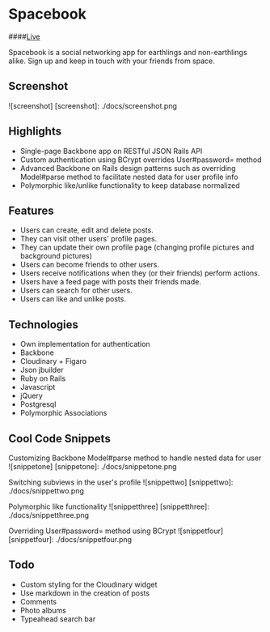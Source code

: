 # Spacebook

####[Live][project]

[project]: http://www.spacebook.website/

Spacebook is a social networking app for earthlings and non-earthlings alike.
Sign up and keep in touch with your friends from space.

## Screenshot
![screenshot]
[screenshot]: ./docs/screenshot.png

## Highlights
- Single-page Backbone app on RESTful JSON Rails API
- Custom authentication using BCrypt overrides User#password= method
- Advanced Backbone on Rails design patterns such as overriding Model#parse method to facilitate nested data for  user profile info
- Polymorphic like/unlike functionality to keep database normalized

## Features
- Users can create, edit and delete posts.
- They can visit other users' profile pages.
- They can update their own profile page (changing profile pictures and background pictures)
- Users can become friends to other users.
- Users receive notifications when they (or their friends) perform actions.
- Users have a feed page with posts their friends made.
- Users can search for other users.
- Users can like and unlike posts.

## Technologies
- Own implementation for authentication
- Backbone
- Cloudinary + Figaro
- Json jbuilder
- Ruby on Rails
- Javascript
- jQuery
- Postgresql
- Polymorphic Associations

## Cool Code Snippets
Customizing Backbone Model#parse method to handle nested data for user
![snippetone]
[snippetone]: ./docs/snippetone.png

Switching subviews in the user's profile
![snippettwo]
[snippettwo]: ./docs/snippettwo.png

Polymorphic like functionality
![snippetthree]
[snippetthree]: ./docs/snippetthree.png

Overriding User#password= method using BCrypt
![snippetfour]
[snippetfour]: ./docs/snippetfour.png

## Todo
- Custom styling for the Cloudinary widget
- Use markdown in the creation of posts
- Comments
- Photo albums
- Typeahead search bar
